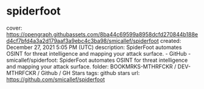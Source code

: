 # spiderfoot

cover: https://opengraph.githubassets.com/8ba44c69599a8958dcfd270844b188ed4cf7bfd4a3a2d179aaf3a9ebc4c3ba98/smicallef/spiderfoot
created: December 27, 2021 5:05 PM (UTC)
description: SpiderFoot automates OSINT for threat intelligence and mapping your attack surface. - GitHub - smicallef/spiderfoot: SpiderFoot automates OSINT for threat intelligence and mapping your attack surface.
folder: BOOKMRKS-MTHRFCKR / DEV-MTHRFCKR / Github / GH Stars
tags: github stars
url: https://github.com/smicallef/spiderfoot